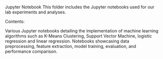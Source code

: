 Jupyter Notebook
This folder includes the Jupyter notebooks used for our lab experiments and analyses.

Contents:

Various Jupyter notebooks detailing the implementation of machine learning algorithms such as K-Means Clustering, Support Vector Machine, logistic regression and linear regression.
Notebooks showcasing data preprocessing, feature extraction, model training, evaluation, and performance comparison.
